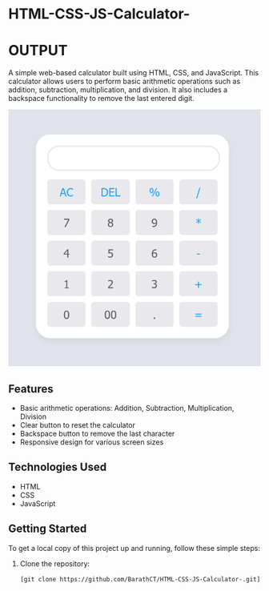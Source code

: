 # HTML-CSS-JS-Calculator-

# OUTPUT

A simple web-based calculator built using HTML, CSS, and JavaScript. This calculator allows users to perform basic arithmetic operations such as addition, subtraction, multiplication, and division. It also includes a backspace functionality to remove the last entered digit.

![Calculator Screenshot](screenshot/calculator.png)


## Features

- Basic arithmetic operations: Addition, Subtraction, Multiplication, Division
- Clear button to reset the calculator
- Backspace button to remove the last character
- Responsive design for various screen sizes

## Technologies Used

- HTML
- CSS
- JavaScript

## Getting Started

To get a local copy of this project up and running, follow these simple steps:

1. Clone the repository:
   ```bash
   [git clone https://github.com/BarathCT/HTML-CSS-JS-Calculator-.git]
